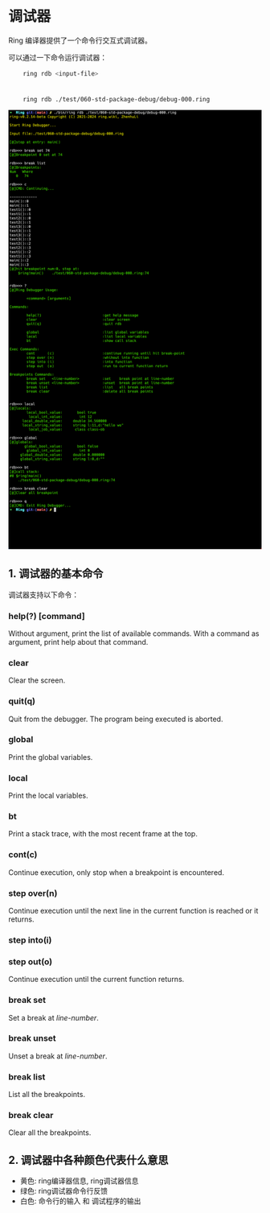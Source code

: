 # 调试器

Ring 编译器提供了一个命令行交互式调试器。

可以通过一下命令运行调试器：

```bash
    ring rdb <input-file>

    
    ring rdb ./test/060-std-package-debug/debug-000.ring
```



![ring 调试器运行截图](image-1.png)


## 1. 调试器的基本命令

调试器支持以下命令：


### help(?) [command]

Without argument, print the list of available commands. With a command as argument, print help about that command. 


### clear

Clear the screen.


### quit(q)

Quit from the debugger. The program being executed is aborted.


### global

Print the global variables.


### local

Print the local variables.

### bt

Print a stack trace, with the most recent frame at the top.


### cont(c)

Continue execution, only stop when a breakpoint is encountered.


### step over(n)

Continue execution until the next line in the current function is reached or it returns. 


### step into(i)


### step out(o)

Continue execution until the current function returns.


### break set <line-number>

Set a break at *line-number*.

### break unset <line-number>

Unset a break at *line-number*.

### break list

List all the breakpoints.


### break clear

Clear all the breakpoints.


## 2. 调试器中各种颜色代表什么意思

- 黄色: ring编译器信息, ring调试器信息
- 绿色: ring调试器命令行反馈
- 白色: 命令行的输入 和 调试程序的输出
